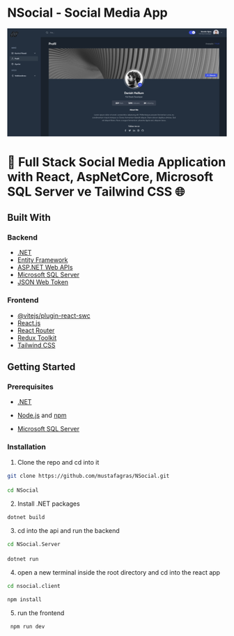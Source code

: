 # NSocial - Social Media App

![image](https://github.com/mustafagras/NSocial/blob/1de806154b8174281b23cb6ccfa86fd16d5f4bdd/panel.png)

# 🚀 Full Stack Social Media Application with React, AspNetCore, Microsoft SQL Server ve Tailwind CSS 🌐

## Built With

### Backend

- [.NET](https://dotnet.microsoft.com/en-us/)
- [Entity Framework](https://learn.microsoft.com/en-us/ef/)
- [ASP.NET Web APIs](https://dotnet.microsoft.com/en-us/apps/aspnet/apis)
- [Microsoft SQL Server](https://www.microsoft.com/en-us/sql-server)
- [JSON Web Token](https://jwt.io/)

### Frontend

- [@vitejs/plugin-react-swc](https://github.com/vitejs/vite-plugin-react-swc/blob/main/README.md)
- [React.js](https://reactjs.org/)
- [React Router](https://reactrouter.com/)
- [Redux Toolkit](https://redux-toolkit.js.org/)
- [Tailwind CSS](https://tailwindcss.com/docs/installation)

## Getting Started

### Prerequisites

- [.NET](https://dotnet.microsoft.com/en-us/)

- [Node.js](https://nodejs.org/en/) and [npm](https://www.npmjs.com/)

- [Microsoft SQL Server](https://www.microsoft.com/en-us/sql-server)

### Installation

1. Clone the repo and cd into it

```sh
git clone https://github.com/mustafagras/NSocial.git

cd NSocial
```

2. Install .NET packages

```sh
dotnet build
```

3. cd into the api and run the backend

```sh
cd NSocial.Server

dotnet run
```

4. open a new terminal inside the root directory and cd into the react app

```sh
cd nsocial.client
```

```sh
npm install
```

5. run the frontend

```sh
 npm run dev
```
